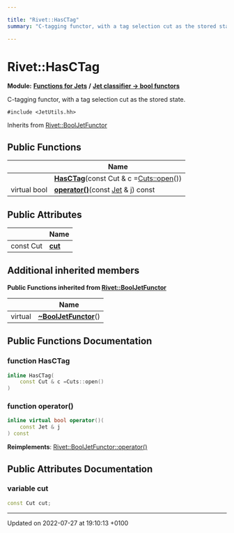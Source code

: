 ```yaml
---

title: "Rivet::HasCTag"
summary: "C-tagging functor, with a tag selection cut as the stored state. "

---
```


# Rivet::HasCTag

**Module:** **[Functions for Jets](http://example.org/modules/group__jetutils/)** **/** **[Jet classifier -> bool functors](http://example.org/modules/group__jetutils__j2bool/)**



C-tagging functor, with a tag selection cut as the stored state. 


`#include <JetUtils.hh>`

Inherits from [Rivet::BoolJetFunctor](http://example.org/classes/structrivet_1_1booljetfunctor/)

## Public Functions

|                | Name           |
| -------------- | -------------- |
| | **[HasCTag](http://example.org/classes/structrivet_1_1hasctag/#function-hasctag)**(const Cut & c =<a href="http://example.org/namespaces/namespacerivet_1_1cuts/#function-open">Cuts::open</a>()) |
| virtual bool | **[operator()](http://example.org/classes/structrivet_1_1hasctag/#function-operator())**(const <a href="http://example.org/classes/classrivet_1_1jet/">Jet</a> & j) const |

## Public Attributes

|                | Name           |
| -------------- | -------------- |
| const Cut | **[cut](http://example.org/classes/structrivet_1_1hasctag/#variable-cut)**  |

## Additional inherited members

**Public Functions inherited from [Rivet::BoolJetFunctor](http://example.org/classes/structrivet_1_1booljetfunctor/)**

|                | Name           |
| -------------- | -------------- |
| virtual | **[~BoolJetFunctor](http://example.org/classes/structrivet_1_1booljetfunctor/#function-~booljetfunctor)**() |


## Public Functions Documentation

### function HasCTag

```cpp
inline HasCTag(
    const Cut & c =Cuts::open()
)
```


### function operator()

```cpp
inline virtual bool operator()(
    const Jet & j
) const
```


**Reimplements**: [Rivet::BoolJetFunctor::operator()](http://example.org/classes/structrivet_1_1booljetfunctor/#function-operator())


## Public Attributes Documentation

### variable cut

```cpp
const Cut cut;
```


-------------------------------

Updated on 2022-07-27 at 19:10:13 +0100